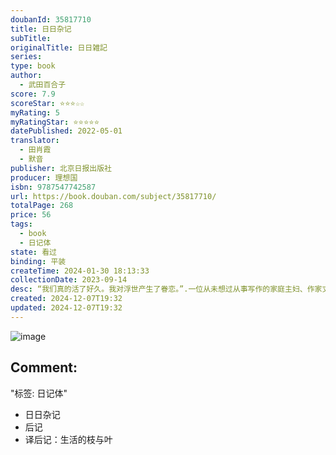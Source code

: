 ```yaml
---
doubanId: 35817710
title: 日日杂记
subTitle: 
originalTitle: 日日雑記
series: 
type: book
author:
  - 武田百合子
score: 7.9
scoreStar: ⭐⭐⭐☆☆
myRating: 5
myRatingStar: ⭐⭐⭐⭐⭐
datePublished: 2022-05-01
translator:
  - 田肖霞
  - 默音
publisher: 北京日报出版社
producer: 理想国
isbn: 9787547742587
url: https://book.douban.com/subject/35817710/
totalPage: 268
price: 56
tags:
  - book
  - 日记体
state: 看过
binding: 平装
createTime: 2024-01-30 18:13:33
collectionDate: 2023-09-14
desc: “我们真的活了好久。我对浮世产生了眷恋。”.一位从未想过从事写作的家庭主妇、作家丈夫的口述笔记员。丈夫去世后，五十二岁以《富士日记》惊现日本文坛。讲述母女相伴相守的日常——《日日杂记》中文版首度亮相。.一天，地下剧场放映松本清张的《砂之器》，电影出现旧时日本的景色，只去过热海和京都的我却有种怀念之感。一天，花[女儿]做了个梦：我在隅田川游泳，和我并行，在我的斜上方，妈妈在飞。一天，阿球[猫咪]没了呼吸。按人类的年龄，它一百岁了。一天，我弄丢了花的钱包。她一句话也不说，脚步严峻又匆忙。我感觉自己变成了十分老迈的人。一天，看到关东煮的实物模型，情绪像热水一样涌上来：死后的世界该很寂寥吧。那个世界没有这样的热闹吧。我还想在充斥着这些东西的世界再活一阵！……母女和爱猫共度的最后一段人生旅程。一日三餐，携伴出行，平静的日常深处不时翻起记...(展开全部)“我们真的活了好久。我对浮世产生了眷恋。”.一位从未想过从事写作的家庭主妇、作家丈夫的口述笔记员。丈夫去世后，五十二岁以《富士日记》惊现日本文坛。讲述母女相伴相守的日常——《日日杂记》中文版首度亮相。.一天，地下剧场放映松本清张的《砂之器》，电影出现旧时日本的景色，只去过热海和京都的我却有种怀念之感。一天，花[女儿]做了个梦：我在隅田川游泳，和我并行，在我的斜上方，妈妈在飞。一天，阿球[猫咪]没了呼吸。按人类的年龄，它一百岁了。一天，我弄丢了花的钱包。她一句话也不说，脚步严峻又匆忙。我感觉自己变成了十分老迈的人。一天，看到关东煮的实物模型，情绪像热水一样涌上来：死后的世界该很寂寥吧。那个世界没有这样的热闹吧。我还想在充斥着这些东西的世界再活一阵！……母女和爱猫共度的最后一段人生旅程。一日三餐，携伴出行，平静的日常深处不时翻起记忆的潮涌。武田百合子是晚成的也是天生的散文家，她以孩童般鲜活又强烈的目光，记述倏然而至、令人莞尔的细节，悠长四季流转更迭的风物，裹挟在死之预感与生之眷恋中、一日一日步履不停的人们。她的日记是生活的枝与叶，撷取到手，仍在呼吸。作者简介：武田百合子（1925—1993），日本散文家。1977年出版处女作《富士日记》，从1964年7月到1976年9月十三年间的日记，记录了百合子与丈夫、小说家武田泰淳以及女儿武田花每年若干个月在山梨县富士山麓小屋“武田山庄”度过的时光。《富士日记》一上市就引发轰动，于当年获“田村俊子奖”，此后数十年长销不衰。继成名作之后，武田百合子生前陆续出版《狗看见星星：苏联旅行》（获“读卖文学奖”），《语言的餐桌》《游览日记》《日日杂记》。2017年，武田花将武田百合子未成书作品编辑结集为《那时候》出版。.译者简介：田肖霞，日本文学译者，以笔名“默音”写小说。译有《真幌站前多田便利屋》《摩登时代》《家守绮谭》《雪的练习生》《京都的正常体温》《青梅竹马》等多部日本小说及非虚构作品，并著有《甲马》等。
created: 2024-12-07T19:32
updated: 2024-12-07T19:32
---
```


![image](assets/s34245103.jpg)

Comment: 
---
"标签: 日记体"


  - 日日杂记
  - 后记
  - 译后记：生活的枝与叶
